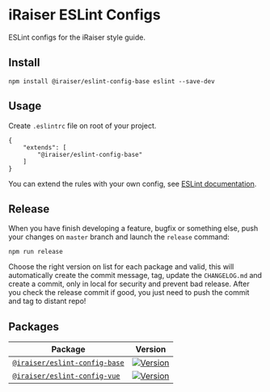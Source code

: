 # iRaiser ESLint Configs

ESLint configs for the iRaiser style guide.

## Install

    npm install @iraiser/eslint-config-base eslint --save-dev
    
## Usage

Create ``.eslintrc`` file on root of your project.

```
{
    "extends": [
        "@iraiser/eslint-config-base"
    ]
}
```

You can extend the rules with your own config, see [ESLint documentation](https://eslint.org/docs/developer-guide/shareable-configs#using-a-shareable-config).

## Release

When you have finish developing a feature, bugfix or something else, push your changes on `master` branch and launch
the `release` command:

    npm run release

Choose the right version on list for each package and valid, this will automatically create the commit message, tag,
update the `CHANGELOG.md` and create a commit, only in local for security and prevent bad release. After you check the
release commit if good, you just need to push the commit and tag to distant repo!

## Packages

| Package | Version |
|---|---|
| [``@iraiser/eslint-config-base``](https://github.com/iRaiser/eslint-configs/blob/master/packages/eslint-config-base) | [![Version](https://flat.badgen.net/npm/v/@iraiser/eslint-config-base)](https://www.npmjs.com/package/@iraiser/eslint-config-base) |
| [``@iraiser/eslint-config-vue``](https://github.com/iRaiser/eslint-configs/blob/master/packages/eslint-config-vue) | [![Version](https://flat.badgen.net/npm/v/@iraiser/eslint-config-vue)](https://www.npmjs.com/package/@iraiser/eslint-config-vue) |

